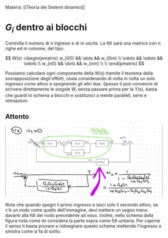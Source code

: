 Materia: [[Teoria dei Sistemi dinamici]]
# $G_i$ dentro ai blocchi
Controlla il numero di n ingressi e di m uscite. La fdt sarà una matrice con n righe ed m colonne, del tipo:

$$
W(s) =\begin{pmatrix} w_{00} && \dots && w_{0m} \\
\vdots && \vdots && \vdots \\ w_{n0} && \dots && w_{nm}  \\ \\
\end{pmatrix}
$$ 

Possiamo calcolare ogni componente della W(s) tramite il teorema della sovrapposizione degli effetti, ossia considerando di volta in volta un solo ingresso come attivo e spegnendo gli altri due.
Spesso ti può convenire di scrivere direttamente le singole $W_{i}$ senza passare prima per la Y(s), basta che guardi lo schema a blocchi e sostituisci a mente paralleli, serie e retroazioni.

## Attento

![Schema a blocchi](../Immagini/Schemi%20a%20blocchi.png)

Nota che quando spegni il primo ingresso e lasci solo il secondo attivo, se c'è un nodo come quello dell'immagine, devi mettere un segno meno davanti alla fdt del nodo precedente ad esso.
Inoltre, nello schema della figura nota come lei considera la parte sopra come fdt unitaria. Per capirne il senso ti basta provare a ridisegnare questo schema mettendo l'ingresso a sinistra come si fa di solito.